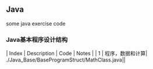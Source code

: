 ## Java
some java exercise code

### Java基本程序设计结构
| Index |  Description   | Code | Notes |
| 1     | 程序，数据和计算| ./Java_Base/BaseProgramStruct/MathClass.java||
